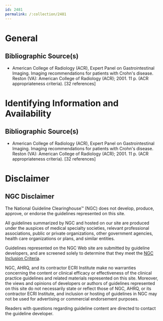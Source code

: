 ```yaml
---
id: 2481
permalink: /:collection/2481
---
```


# General

## Bibliographic Source(s)

- American College of Radiology (ACR), Expert Panel on Gastrointestinal Imaging. Imaging recommendations for patients with Crohn's disease. Reston (VA): American College of Radiology (ACR); 2001. 11 p. (ACR appropriateness criteria). [32 references]

# Identifying Information and Availability

## Bibliographic Source(s)

- American College of Radiology (ACR), Expert Panel on Gastrointestinal Imaging. Imaging recommendations for patients with Crohn's disease. Reston (VA): American College of Radiology (ACR); 2001. 11 p. (ACR appropriateness criteria). [32 references]

# Disclaimer

## NGC Disclaimer

The National Guideline Clearinghouse™ (NGC) does not develop, produce, approve, or endorse the guidelines represented on this site.

All guidelines summarized by NGC and hosted on our site are produced under the auspices of medical specialty societies, relevant professional associations, public or private organizations, other government agencies, health care organizations or plans, and similar entities.

Guidelines represented on the NGC Web site are submitted by guideline developers, and are screened solely to determine that they meet the [NGC Inclusion Criteria](/help-and-about/summaries/inclusion-criteria).

NGC, AHRQ, and its contractor ECRI Institute make no warranties concerning the content or clinical efficacy or effectiveness of the clinical practice guidelines and related materials represented on this site. Moreover, the views and opinions of developers or authors of guidelines represented on this site do not necessarily state or reflect those of NGC, AHRQ, or its contractor ECRI Institute, and inclusion or hosting of guidelines in NGC may not be used for advertising or commercial endorsement purposes.

Readers with questions regarding guideline content are directed to contact the guideline developer.

